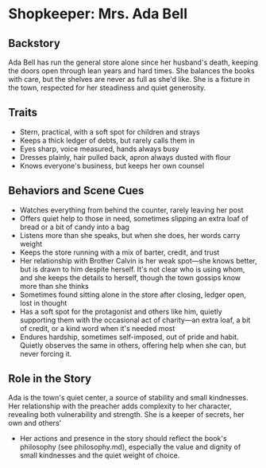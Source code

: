 # Shopkeeper: Mrs. Ada Bell

## Backstory

Ada Bell has run the general store alone since her husband's death, keeping the doors open through lean years and hard times. She balances the books with care, but the shelves are never as full as she'd like. She is a fixture in the town, respected for her steadiness and quiet generosity.

## Traits

- Stern, practical, with a soft spot for children and strays
- Keeps a thick ledger of debts, but rarely calls them in
- Eyes sharp, voice measured, hands always busy
- Dresses plainly, hair pulled back, apron always dusted with flour
- Knows everyone's business, but keeps her own counsel

## Behaviors and Scene Cues

- Watches everything from behind the counter, rarely leaving her post
- Offers quiet help to those in need, sometimes slipping an extra loaf of bread or a bit of candy into a bag
- Listens more than she speaks, but when she does, her words carry weight
- Keeps the store running with a mix of barter, credit, and trust
- Her relationship with Brother Calvin is her weak spot—she knows better, but is drawn to him despite herself. It's not clear who is using whom, and she keeps the details to herself, though the town gossips know more than she thinks
- Sometimes found sitting alone in the store after closing, ledger open, lost in thought
- Has a soft spot for the protagonist and others like him, quietly supporting them with the occasional act of charity—an extra loaf, a bit of credit, or a kind word when it's needed most
- Endures hardship, sometimes self-imposed, out of pride and habit. Quietly observes the same in others, offering help when she can, but never forcing it.

## Role in the Story

Ada is the town's quiet center, a source of stability and small kindnesses. Her relationship with the preacher adds complexity to her character, revealing both vulnerability and strength. She is a keeper of secrets, her own and others'

- Her actions and presence in the story should reflect the book's philosophy (see philosophy.md), especially the value and dignity of small kindnesses and the quiet weight of choice. 